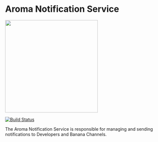 Aroma Notification Service
==============================================

[<img src="https://raw.githubusercontent.com/RedRoma/banana/develop/Graphics/Logo.png" width="300">](https://github.com/RedRoma/banana)

[![Build Status](http://jenkins.sirwellington.tech/view/Aroma/job/Notification%20Service/badge/icon)](http://jenkins.sirwellington.tech/view/Aroma/job/Notification%20Service/)


The Aroma Notification Service is responsible for managing and sending notifications to Developers and Banana Channels.
